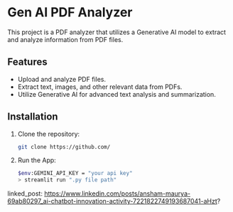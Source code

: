 # Gen AI PDF Analyzer

This project is a PDF analyzer that utilizes a Generative AI model to extract and analyze information from PDF files.

## Features

- Upload and analyze PDF files.
- Extract text, images, and other relevant data from PDFs.
- Utilize Generative AI for advanced text analysis and summarization.

## Installation

1. Clone the repository:

   ```bash
   git clone https://github.com/

2. Run the App:
   ```bash
   $env:GEMINI_API_KEY = "your api key"                                                                                          
   > streamlit run ".py file path"


linked_post: https://www.linkedin.com/posts/ansham-maurya-69ab80297_ai-chatbot-innovation-activity-7221822749193687041-aHzt?
